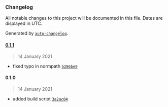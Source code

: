 ### Changelog

All notable changes to this project will be documented in this file. Dates are displayed in UTC.

Generated by [`auto-changelog`](https://github.com/CookPete/auto-changelog).

#### [0.1.1](https://10.10.10.3/Jtb.git/compare/0.1.0...0.1.1)

> 14 January 2021

- fixed typo in normpath [`b286be9`](https://10.10.10.3/Jtb.git/commit/b286be92ae005a93677dea9e6c17348e86c8fc0b)

#### 0.1.0

> 14 January 2021

- added build script [`3a2ac04`](https://10.10.10.3/Jtb.git/commit/3a2ac0463193de06a6beefc2bf42d34d9dc1ca49)
